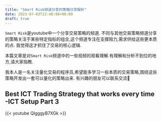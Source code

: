 ```yaml
---
title: "Smart Risk频道分享的策略分享解析"
date: 2023-07-03T22:40:08+08:00
draft: true
---
```


`Smart Risk`是youtube中一个分享交易策略的频道.
不同与其他交易策略频道分享的策略关注于某些特定指标的组合,这个频道专注在支撑阻力,需求供给这些更本质的点.
我觉得这才抓住了交易的核心逻辑.

本篇文章是对`Smart Risk`频道中的一些视频的观看理解.有理解和分析不到位的地方,请大家指教.

我本人是一名关注量化交易的程序员,希望能多学习一些本质的交易策略,围绕这些策略开发出一套可以量化的策略出来.
有兴趣的朋友可以联系交流🙏

## Best ICT Trading Strategy that works every time -ICT Setup Part 3
{{< youtube QlgggyB7XGk >}}

